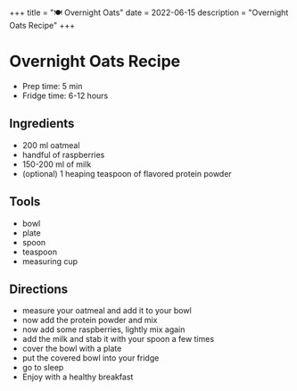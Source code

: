 +++
title = "🍽 Overnight Oats"
date = 2022-06-15
description = "Overnight Oats Recipe"
+++

# Overnight Oats Recipe

- Prep time: 5 min
- Fridge time: 6-12 hours

## Ingredients

- 200 ml oatmeal
- handful of raspberries
- 150-200 ml of milk
- (optional) 1 heaping teaspoon of flavored protein powder

## Tools

- bowl
- plate
- spoon
- teaspoon
- measuring cup

## Directions

- measure your oatmeal and add it to your bowl
- now add the protein powder and mix
- now add some raspberries, lightly mix again
- add the milk and stab it with your spoon a few times
- cover the bowl with a plate
- put the covered bowl into your fridge
- go to sleep
- Enjoy with a healthy breakfast
